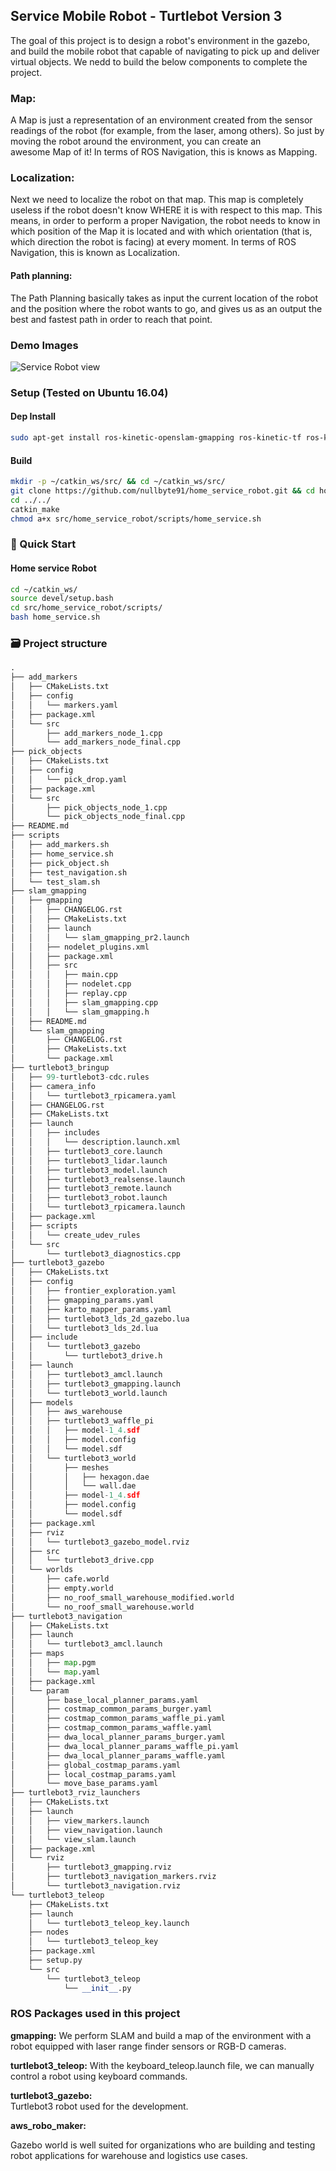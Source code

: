 ## Service Mobile Robot - Turtlebot Version 3
The goal of this project is to design a robot's environment in the gazebo, and build the mobile robot that capable of navigating to pick up and deliver virtual objects. We nedd to build the below components to complete the project.

### Map:
A Map is just a representation of an environment created from the sensor readings of the robot (for example, from the laser, among others). So just by moving the robot around the environment, you can create an awesome Map of it! In terms of ROS Navigation, this is knows as Mapping.

### Localization:
Next we need to localize the robot on that map. This map is completely useless if the robot doesn't know WHERE it is with respect to this map. This means, in order to perform a proper Navigation, the robot needs to know in which position of the Map it is located and with which orientation (that is, which direction the robot is facing) at every moment. In terms of ROS Navigation, this is known as Localization.

#### Path planning:
The Path Planning basically takes as input the current location of the robot and the position where the robot wants to go, and gives us as an output the best and fastest path in order to reach that point.


### Demo Images
![Service Robot view](https://github.com/nullbyte91/home_service_robot/blob/master/images/demo.gif)

### Setup (Tested on Ubuntu 16.04)
#### Dep Install
```bash
sudo apt-get install ros-kinetic-openslam-gmapping ros-kinetic-tf ros-kinetic-move-base ros-kinetic-turtlebot3-msgs ros-kinetic-gazebo-ros ros-kinetic-xacro ros-kinetic-map-server ros-kinetic-turtlebot3-description ros-kinetic-amcl ros-kinetic-dwa-local-planner
```

#### Build
```bash
mkdir -p ~/catkin_ws/src/ && cd ~/catkin_ws/src/
git clone https://github.com/nullbyte91/home_service_robot.git && cd home_service_robot && git checkout kinetic-devel
cd ../../
catkin_make
chmod a+x src/home_service_robot/scripts/home_service.sh
``` 
### 🖖 Quick Start
#### Home service Robot
```bash
cd ~/catkin_ws/
source devel/setup.bash
cd src/home_service_robot/scripts/
bash home_service.sh
```

### 🗃 Project structure
```python
.
├── add_markers
│   ├── CMakeLists.txt
│   ├── config
│   │   └── markers.yaml
│   ├── package.xml
│   └── src
│       ├── add_markers_node_1.cpp
│       └── add_markers_node_final.cpp
├── pick_objects
│   ├── CMakeLists.txt
│   ├── config
│   │   └── pick_drop.yaml
│   ├── package.xml
│   └── src
│       ├── pick_objects_node_1.cpp
│       └── pick_objects_node_final.cpp
├── README.md
├── scripts
│   ├── add_markers.sh
│   ├── home_service.sh
│   ├── pick_object.sh
│   ├── test_navigation.sh
│   └── test_slam.sh
├── slam_gmapping
│   ├── gmapping
│   │   ├── CHANGELOG.rst
│   │   ├── CMakeLists.txt
│   │   ├── launch
│   │   │   └── slam_gmapping_pr2.launch
│   │   ├── nodelet_plugins.xml
│   │   ├── package.xml
│   │   ├── src
│   │   │   ├── main.cpp
│   │   │   ├── nodelet.cpp
│   │   │   ├── replay.cpp
│   │   │   ├── slam_gmapping.cpp
│   │   │   └── slam_gmapping.h
│   ├── README.md
│   └── slam_gmapping
│       ├── CHANGELOG.rst
│       ├── CMakeLists.txt
│       └── package.xml
├── turtlebot3_bringup
│   ├── 99-turtlebot3-cdc.rules
│   ├── camera_info
│   │   └── turtlebot3_rpicamera.yaml
│   ├── CHANGELOG.rst
│   ├── CMakeLists.txt
│   ├── launch
│   │   ├── includes
│   │   │   └── description.launch.xml
│   │   ├── turtlebot3_core.launch
│   │   ├── turtlebot3_lidar.launch
│   │   ├── turtlebot3_model.launch
│   │   ├── turtlebot3_realsense.launch
│   │   ├── turtlebot3_remote.launch
│   │   ├── turtlebot3_robot.launch
│   │   └── turtlebot3_rpicamera.launch
│   ├── package.xml
│   ├── scripts
│   │   └── create_udev_rules
│   └── src
│       └── turtlebot3_diagnostics.cpp
├── turtlebot3_gazebo
│   ├── CMakeLists.txt
│   ├── config
│   │   ├── frontier_exploration.yaml
│   │   ├── gmapping_params.yaml
│   │   ├── karto_mapper_params.yaml
│   │   ├── turtlebot3_lds_2d_gazebo.lua
│   │   └── turtlebot3_lds_2d.lua
│   ├── include
│   │   └── turtlebot3_gazebo
│   │       └── turtlebot3_drive.h
│   ├── launch
│   │   ├── turtlebot3_amcl.launch
│   │   ├── turtlebot3_gmapping.launch
│   │   └── turtlebot3_world.launch
│   ├── models
│   │   ├── aws_warehouse
│   │   ├── turtlebot3_waffle_pi
│   │   │   ├── model-1_4.sdf
│   │   │   ├── model.config
│   │   │   └── model.sdf
│   │   └── turtlebot3_world
│   │       ├── meshes
│   │       │   ├── hexagon.dae
│   │       │   └── wall.dae
│   │       ├── model-1_4.sdf
│   │       ├── model.config
│   │       └── model.sdf
│   ├── package.xml
│   ├── rviz
│   │   └── turtlebot3_gazebo_model.rviz
│   ├── src
│   │   └── turtlebot3_drive.cpp
│   └── worlds
│       ├── cafe.world
│       ├── empty.world
│       ├── no_roof_small_warehouse_modified.world
│       └── no_roof_small_warehouse.world
├── turtlebot3_navigation
│   ├── CMakeLists.txt
│   ├── launch
│   │   └── turtlebot3_amcl.launch
│   ├── maps
│   │   ├── map.pgm
│   │   └── map.yaml
│   ├── package.xml
│   └── param
│       ├── base_local_planner_params.yaml
│       ├── costmap_common_params_burger.yaml
│       ├── costmap_common_params_waffle_pi.yaml
│       ├── costmap_common_params_waffle.yaml
│       ├── dwa_local_planner_params_burger.yaml
│       ├── dwa_local_planner_params_waffle_pi.yaml
│       ├── dwa_local_planner_params_waffle.yaml
│       ├── global_costmap_params.yaml
│       ├── local_costmap_params.yaml
│       └── move_base_params.yaml
├── turtlebot3_rviz_launchers
│   ├── CMakeLists.txt
│   ├── launch
│   │   ├── view_markers.launch
│   │   ├── view_navigation.launch
│   │   └── view_slam.launch
│   ├── package.xml
│   └── rviz
│       ├── turtlebot3_gmapping.rviz
│       ├── turtlebot3_navigation_markers.rviz
│       └── turtlebot3_navigation.rviz
└── turtlebot3_teleop
    ├── CMakeLists.txt
    ├── launch
    │   └── turtlebot3_teleop_key.launch
    ├── nodes
    │   └── turtlebot3_teleop_key
    ├── package.xml
    ├── setup.py
    └── src
        └── turtlebot3_teleop
            └── __init__.py
```

### ROS Packages used in this project
<b>gmapping:</b>
We perform SLAM and build a map of the environment with a robot equipped with laser range finder sensors or RGB-D cameras.

<b>turtlebot3_teleop:</b> 
With the keyboard_teleop.launch file, we can manually control a robot using keyboard commands.

<b>turtlebot3_gazebo:</b>  
Turtlebot3 robot used for the development.

<b>aws_robo_maker:</b>

Gazebo world is well suited for organizations who are building and testing robot applications for warehouse and logistics use cases.

